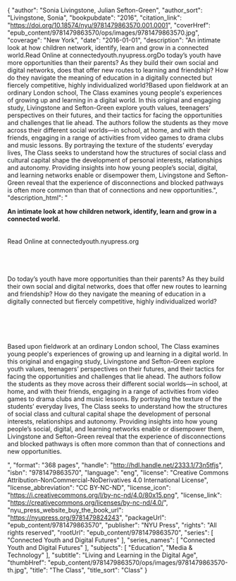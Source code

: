 {
  "author": "Sonia Livingstone, Julian Sefton-Green",
  "author_sort": "Livingstone, Sonia",
  "bookpubdate": "2016",
  "citation_link": "https://doi.org/10.18574/nyu/9781479863570.001.0001",
  "coverHref": "epub_content/9781479863570/ops/images/9781479863570.jpg",
  "coverage": "New York",
  "date": "2016-01-01",
  "description": "An intimate look at how children network, identify, learn and grow in a connected world.Read Online at connectedyouth.nyupress.orgDo today’s youth have more opportunities than their parents? As they build their own social and digital networks, does that offer new routes to learning and friendship? How do they navigate the meaning of education in a digitally connected but fiercely competitive, highly individualized world?Based upon fieldwork at an ordinary London school, The Class examines young people's experiences of growing up and learning in a digital world. In this original and engaging study, Livingstone and Sefton-Green explore youth values, teenagers’ perspectives on their futures, and their tactics for facing the opportunities and challenges that lie ahead. The authors follow the students as they move across their different social worlds—in school, at home, and with their friends, engaging in a range of activities from video games to drama clubs and music lessons. By portraying the texture of the students’ everyday lives, The Class seeks to understand how the structures of social class and cultural capital shape the development of personal interests, relationships and autonomy. Providing insights into how young people’s social, digital, and learning networks enable or disempower them, Livingstone and Sefton-Green reveal that the experience of disconnections and blocked pathways is often more common than that of connections and new opportunities.",
  "description_html": "<p><b>An intimate look at how children network, identify, learn and grow in a connected world.</b><br><br><br>Read Online at connectedyouth.nyupress.org<br><br><br><br><br>Do today’s youth have more opportunities than their parents? As they build their own social and digital networks, does that offer new routes to learning and friendship? How do they navigate the meaning of education in a digitally connected but fiercely competitive, highly individualized world?<br><br><br><br><br><br>Based upon fieldwork at an ordinary London school, The Class examines young people's experiences of growing up and learning in a digital world. In this original and engaging study, Livingstone and Sefton-Green explore youth values, teenagers’ perspectives on their futures, and their tactics for facing the opportunities and challenges that lie ahead. The authors follow the students as they move across their different social worlds—in school, at home, and with their friends, engaging in a range of activities from video games to drama clubs and music lessons. By portraying the texture of the students’ everyday lives, The Class seeks to understand how the structures of social class and cultural capital shape the development of personal interests, relationships and autonomy. Providing insights into how young people’s social, digital, and learning networks enable or disempower them, Livingstone and Sefton-Green reveal that the experience of disconnections and blocked pathways is often more common than that of connections and new opportunities.</p>",
  "format": "368 pages",
  "handle": "http://hdl.handle.net/2333.1/73n5tfjs",
  "isbn": "9781479863570",
  "language": "eng",
  "license": "Creative Commons Attribution-NonCommercial-NoDerivatives 4.0 International License",
  "license_abbreviation": "CC BY-NC-ND",
  "license_icon": "https://i.creativecommons.org/l/by-nc-nd/4.0/80x15.png",
  "license_link": "https://creativecommons.org/licenses/by-nc-nd/4.0/",
  "nyu_press_website_buy_the_book_url": "https://nyupress.org/9781479824243",
  "packageUrl": "epub_content/9781479863570",
  "publisher": "NYU Press",
  "rights": "All rights reserved",
  "rootUrl": "epub_content/9781479863570",
  "series": [
    "Connected Youth and Digital Futures"
  ],
  "series_names": [
    "Connected Youth and Digital Futures"
  ],
  "subjects": [
    "Education",
    "Media & Technology"
  ],
  "subtitle": "Living and Learning in the Digital Age",
  "thumbHref": "epub_content/9781479863570/ops/images/9781479863570-th.jpg",
  "title": "The Class",
  "title_sort": "Class"
}
